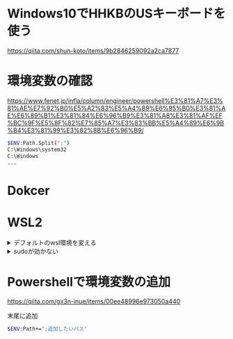 # Windows10でHHKBのUSキーボードを使う
https://qiita.com/shun-koto/items/9b2846259092a2ca7877

# 環境変数の確認

https://www.fenet.jp/infla/column/engineer/powershell%E3%81%A7%E3%81%AE%E7%92%B0%E5%A2%83%E5%A4%89%E6%95%B0%E3%81%AE%E6%89%B1%E3%81%84%E6%96%B9%E3%81%A8%E3%81%AF%EF%BC%9F%E5%8F%82%E7%85%A7%E3%83%BB%E5%A4%89%E6%9B%B4%E3%81%99%E3%82%8B%E6%96%B9/

```bash
$ENV:Path.Split(";")
C:\Windows\system32
C:\Windows
...
```

# Dokcer

# WSL2

<details><summary>デフォルトのwsl環境を変える</summary>
 
Wslの環境一覧を表示する 
```bash
>wsl --list
Linux 用 Windows サブシステム ディストリビューション:
docker-desktop (既定)
Ubuntu-20.04
docker-desktop-data
```

Wslの環境一覧を表示する 
```bash
wsl --set-default Ubuntu-20.04
```

</details>

<details><summary>sudoが効かない</summary>
 
dockerが規定だとsudoが効かなくなる。
```bash
C:\Users\siba1>wsl --list
Linux 用 Windows サブシステム ディストリビューション:
docker-desktop (既定)
Ubuntu-20.04
docker-desktop-data
```
  
```bash
DESKTOP-95K3KO3:/tmp/docker-desktop-root/mnt/host/c/Users/siba1# sudo
-sh: sudo: not found
```

</details>

# Powershellで環境変数の追加

https://qiita.com/gx3n-inue/items/00ee48996e973050a440

末尾に追加

```bash
$ENV:Path+=";追加したいパス"
```
